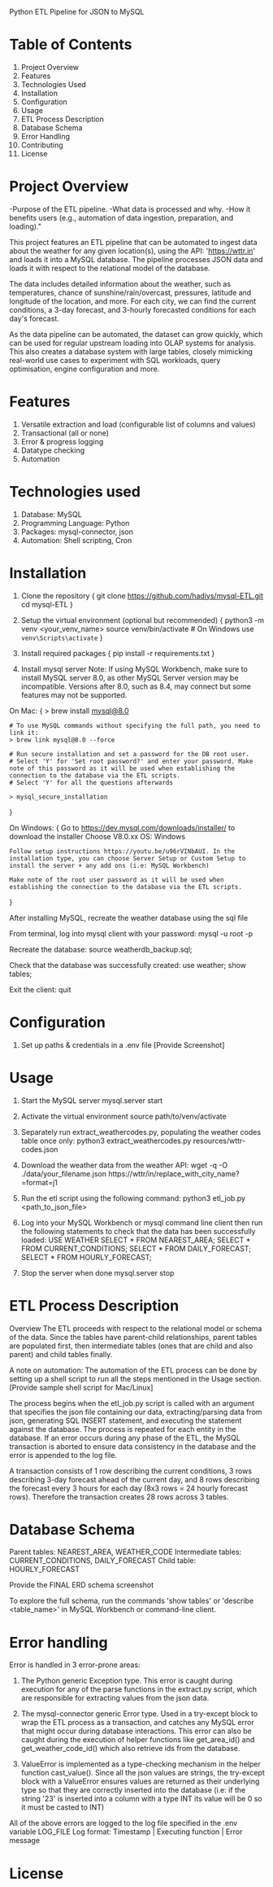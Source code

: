 Python ETL Pipeline for JSON to MySQL
# Table of Contents #
1. Project Overview
2. Features
3. Technologies Used
4. Installation
5. Configuration
6. Usage
7. ETL Process Description
8. Database Schema
9. Error Handling
10. Contributing
11. License

# Project Overview #
-Purpose of the ETL pipeline.
-What data is processed and why.
-How it benefits users (e.g., automation of data ingestion, preparation, and loading)."

This project features an ETL pipeline that can be automated to ingest data about the weather for any given location(s), using the API: 'https://wttr.in' and loads it into a MySQL database. The pipeline processes JSON data and loads it with respect to the relational model of the database.

The data includes detailed information about the weather, such as temperatures, chance of sunshine/rain/overcast, pressures, latitude and longitude of the location, and more. For each city, we can find the current conditions, a 3-day forecast, and 3-hourly forecasted conditions for each day's forecast. 

As the data pipeline can be automated, the dataset can grow quickly, which can be used for regular upstream loading into OLAP systems for analysis. This also creates a database system with large tables, closely mimicking real-world use cases to experiment with SQL workloads, query optimisation, engine configuration and more. 

# Features #
1. Versatile extraction and load (configurable list of columns and values)
2. Transactional (all or none)
3. Error & progress logging
4. Datatype checking
5. Automation

# Technologies used #
1. Database: MySQL
2. Programming Language: Python
3. Packages: mysql-connector, json
5. Automation: Shell scripting, Cron

# Installation #
1. Clone the repository
{
    git clone https://github.com/hadiys/mysql-ETL.git
    cd mysql-ETL
}

2. Setup the virtual environment (optional but recommended)
{
    python3 -m venv <your_venv_name>
    source venv/bin/activate  # On Windows use `venv\Scripts\activate`
}

3. Install required packages
{
    pip install -r requirements.txt
}


4. Install mysql server
Note: If using MySQL Workbench, make sure to install MySQL server 8.0, as other MySQL Server version may be incompatible. Versions after 8.0, such as 8.4, may connect but some features may not be supported.

On Mac:
{
    > brew install mysql@8.0
    
    # To use MySQL commands without specifying the full path, you need to link it:
    > brew link mysql@8.0 --force 

    # Run secure installation and set a password for the DB root user. 
    # Select 'Y' for 'Set root password?' and enter your password. Make note of this password as it will be used when establishing the connection to the database via the ETL scripts.
    # Select 'Y' for all the questions afterwards
    
    > mysql_secure_installation
}   

On Windows: 
{
    Go to https://dev.mysql.com/downloads/installer/ to download the installer
    Choose V8.0.xx
    OS: Windows
    
    Follow setup instructions https://youtu.be/u96rVINbAUI. In the installation type, you can choose Server Setup or Custom Setup to install the server + any add ons (i.e: MySQL Workbench)

    Make note of the root user password as it will be used when establishing the connection to the database via the ETL scripts.
}

After installing MySQL, recreate the weather database using the sql file

From terminal, log into mysql client with your password:
mysql -u root -p 

Recreate the database:
source weatherdb_backup.sql;

Check that the database was successfully created:
use weather;
show tables;

Exit the client:
quit

# Configuration #
1. Set up paths & credentials in a .env file [Provide Screenshot]

# Usage #
1. Start the MySQL server
mysql.server start

2. Activate the virtual environment
source path/to/venv/activate

2. Separately run extract_weathercodes.py, populating the weather codes table once only:
python3 extract_weathercodes.py resources/wttr-codes.json

3. Download the weather data from the weather API:
wget -q -O ./data/your_filename.json https://wttr/in/replace_with_city_name?=format=j1

4. Run the etl script using the following command:
python3 etl_job.py <path_to_json_file>

5. Log into your MySQL Workbench or mysql command line client then run the following statements to check that the data has been successfully loaded:
USE WEATHER
SELECT * FROM NEAREST_AREA;
SELECT * FROM CURRENT_CONDITIONS;
SELECT * FROM DAILY_FORECAST;
SELECT * FROM HOURLY_FORECAST;
    
6. Stop the server when done
mysql.server stop

# ETL Process Description #
Overview
The ETL proceeds with respect to the relational model or schema of the data. Since the tables have parent-child relationships, parent tables are populated first, then intermediate tables (ones that are child and also parent) and child tables finally.

A note on automation: The automation of the ETL process can be done by setting up a shell script to run all the steps mentioned in the Usage section.
[Provide sample shell script for Mac/Linux]

The process begins when the etl_job.py script is called with an argument that specifies the json file containing our data, extracting/parsing data from json, generating SQL INSERT statement, and executing the statement against the database. The process is repeated for each entity in the database. If an error occurs during any phase of the ETL, the MySQL transaction is aborted to ensure data consistency in the database and the error is appended to the log file. 

A transaction consists of 1 row describing the current conditions, 3 rows describing 3-day forecast ahead of the current day, and 8 rows describing the forecast every 3 hours for each day (8x3 rows = 24 hourly forecast rows). Therefore the transaction creates 28 rows across 3 tables. 

# Database Schema #
Parent tables:          NEAREST_AREA, WEATHER_CODE
Intermediate tables:    CURRENT_CONDITIONS, DAILY_FORECAST
Child table:            HOURLY_FORECAST 

Provide the FINAL ERD schema screenshot

To explore the full schema, run the commands 'show tables' or 'describe <table_name>' in MySQL Workbench or command-line client.

# Error handling #
Error is handled in 3 error-prone areas:
1. The Python generic Exception type. This error is caught during execution for any of the parse functions in the extract.py script, which are responsible for extracting values from the json data.

2. The mysql-connector generic Error type. Used in a try-except block to wrap the ETL process as a transaction, and catches any MySQL error that might occur during database interactions. This error can also be caught during the execution of helper functions like get_area_id() and get_weather_code_id() which also retrieve ids from the database.

3. ValueError is implemented as a type-checking mechanism in the helper function cast_value(). Since all the json values are strings, the try-except block with a ValueError ensures values are returned as their underlying type so that they are correctly inserted into the database (i.e: if the string '23' is inserted into a column with a type INT its value will be 0 so it must be casted to INT)

All of the above errors are logged to the log file specified in the .env variable LOG_FILE
Log format: Timestamp | Executing function | Error message

# License #
